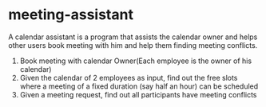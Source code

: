 # meeting-assistant

A calendar assistant is a program that assists the calendar owner and helps
other users book meeting with him and help them finding meeting conflicts.

1. Book meeting with calendar Owner(Each employee is the owner of his calendar)
2. Given the calendar of 2 employees as input, find out the free slots where a meeting of a fixed duration (say half an hour) can be scheduled
3. Given a meeting request, find out all participants have meeting conflicts
